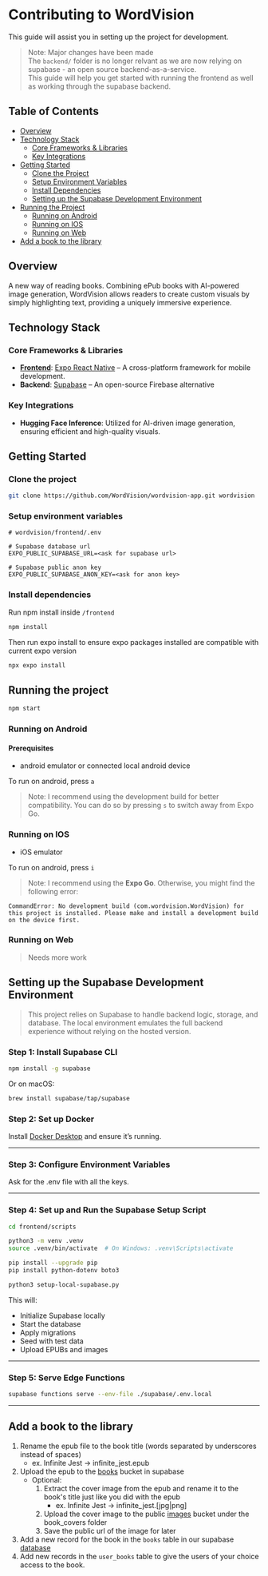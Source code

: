 # Contributing to WordVision

This guide will assist you in setting up the project for development.

> Note: Major changes have been made  
> The `backend/` folder is no longer relvant as we are now relying on supabase - an open source backend-as-a-service.  
> This guide will help you get started with running the frontend as well as working through the supabase backend.

## Table of Contents

- [Overview](#overview)
- [Technology Stack](#technology-stack)
  - [Core Frameworks & Libraries](#core-frameworks--libraries)
  - [Key Integrations](#key-integrations)
- [Getting Started](#getting-started)
  - [Clone the Project](#clone-the-project)
  - [Setup Environment Variables](#setup-environment-variables)
  - [Install Dependencies](#install-dependencies)
  - [Setting up the Supabase Development Environment](#setting-up-the-supabase-development-environment)
- [Running the Project](#running-the-project)
  - [Running on Android](#running-on-android)
  - [Running on IOS](#running-on-ios)
  - [Running on Web](#running-on-web)
- [Add a book to the library](#add-a-book-to-the-library)

## Overview

A new way of reading books. Combining ePub books with AI-powered image generation, WordVision allows readers to create custom visuals by simply highlighting text, providing a uniquely immersive experience.

## Technology Stack

### Core Frameworks & Libraries

- [**Frontend**](https://github.com/WordVision/wordvision-app/tree/main/frontend): [Expo React Native](https://expo.dev/) – A cross-platform framework for mobile development.
- **Backend**: [Supabase](https://supabase.com/) – An open-source Firebase alternative

### Key Integrations

- **Hugging Face Inference**: Utilized for AI-driven image generation, ensuring efficient and high-quality visuals.

## Getting Started

### Clone the project

```bash
git clone https://github.com/WordVision/wordvision-app.git wordvision
```

### Setup environment variables

```text
# wordvision/frontend/.env

# Supabase database url
EXPO_PUBLIC_SUPABASE_URL=<ask for supabase url>

# Supabase public anon key
EXPO_PUBLIC_SUPABASE_ANON_KEY=<ask for anon key>
```

### Install dependencies

Run npm install inside `/frontend`

```bash
npm install
```

Then run expo install to ensure expo packages installed are compatible with current expo version

```bash
npx expo install
```

## Running the project

```bash
npm start
```

### Running on Android

#### Prerequisites

- android emulator or connected local android device

To run on android, press `a`

> Note:
> I recommend using the development build for better compatibility. You can do so by pressing `s` to switch away from Expo Go.

### Running on IOS

- iOS emulator

To run on android, press `i`

> Note:
> I recommend using the **Expo Go**. Otherwise, you might find the following error:

```
CommandError: No development build (com.wordvision.WordVision) for this project is installed. Please make and install a development build on the device first.
```

### Running on Web

> Needs more work

## Setting up the Supabase Development Environment

> This project relies on Supabase to handle backend logic, storage, and database. The local environment emulates the full backend experience without relying on the hosted version.

### Step 1: Install Supabase CLI

```bash
npm install -g supabase
```

Or on macOS:

```bash
brew install supabase/tap/supabase
```

### Step 2: Set up Docker

Install [Docker Desktop](https://www.docker.com/products/docker-desktop) and ensure it’s running.

---

### Step 3: Configure Environment Variables

Ask for the .env file with all the keys.

---

### Step 4: Set up and Run the Supabase Setup Script

```bash
cd frontend/scripts

python3 -m venv .venv
source .venv/bin/activate  # On Windows: .venv\Scripts\activate

pip install --upgrade pip
pip install python-dotenv boto3

python3 setup-local-supabase.py
```

This will:

- Initialize Supabase locally
- Start the database
- Apply migrations
- Seed with test data
- Upload EPUBs and images

---

### Step 5: Serve Edge Functions

```bash
supabase functions serve --env-file ./supabase/.env.local
```

---

## Add a book to the library

1. Rename the epub file to the book title (words separated by underscores instead of spaces)
   - ex. Infinite Jest -> infinite_jest.epub
2. Upload the epub to the [books](https://supabase.com/dashboard/project/szlxwnautzzqyrsnlenr/storage/buckets/books) bucket in supabase
   - Optional:
     1. Extract the cover image from the epub and rename it to the book's title just like you did with the epub
        - ex. Infinite Jest -> infinite_jest.[jpg|png]
     2. Upload the cover image to the public [images](https://supabase.com/dashboard/project/szlxwnautzzqyrsnlenr/storage/buckets/images) bucket under the book_covers folder
     3. Save the public url of the image for later
3. Add a new record for the book in the `books` table in our supabase [database](https://supabase.com/dashboard/project/szlxwnautzzqyrsnlenr/editor/45888?schema=public)
4. Add new records in the `user_books` table to give the users of your choice access to the book.
